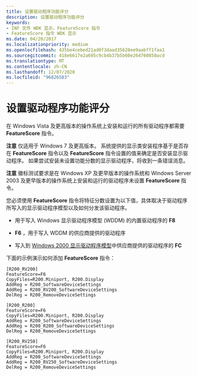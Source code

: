 ```yaml
---
title: 设置驱动程序功能评分
description: 设置驱动程序功能评分
keywords:
- INF 文件 WDK 显示，FeatureScore 指令
- FeatureScore 指令 WDK 显示
ms.date: 04/20/2017
ms.localizationpriority: medium
ms.openlocfilehash: 435be4cebed21ad0f3daad35628ee9aabff1faa1
ms.sourcegitcommit: 418e6617e2a695c9cb4b37b5b60e264760858acd
ms.translationtype: MT
ms.contentlocale: zh-CN
ms.lasthandoff: 12/07/2020
ms.locfileid: "96826583"
---
```

# <a name="setting-the-driver-feature-score"></a>设置驱动程序功能评分


在 Windows Vista 及更高版本的操作系统上安装和运行的所有驱动程序都需要 **FeatureScore** 指令。

**注意**   仅适用于 Windows 7 及更高版本。
系统提供的显示类安装程序基于是否存在 **FeatureScore** 指令以及 **FeatureScore** 指令设置的值来确定是否安装显示驱动程序。 如果尝试安装未设置功能分数的显示驱动程序，将收到一条错误消息。

 

**注意**   徽标测试要求是在 Windows XP 及更早版本的操作系统和 Windows Server 2003 及更早版本的操作系统上安装和运行的驱动程序未设置 **FeatureScore** 指令。

 

您必须使用 **FeatureScore** 指令将特征分数设置为以下值，具体取决于驱动程序所写入的显示驱动程序模型以及如何分发该驱动程序。

-   用于写入 Windows 显示驱动程序模型 (WDDM) 的内置驱动程序的 **F8**

-   **F6** ，用于写入 WDDM 的供应商提供的驱动程序

-   写入到 [Windows 2000 显示驱动程序模型](windows-2000-display-driver-model-design-guide.md)中供应商提供的驱动程序的 **FC**

下面的示例演示如何添加 **FeatureScore** 指令：

```inf
[R200_RV200]
FeatureScore=F6
CopyFiles=R200.Miniport, R200.Display
AddReg = R200_SoftwareDeviceSettings
AddReg = R200_RV200_SoftwareDeviceSettings
DelReg = R200_RemoveDeviceSettings

[R200_R200]
FeatureScore=F6
CopyFiles=R200.Miniport, R200.Display
AddReg = R200_SoftwareDeviceSettings
AddReg = R200_R200_SoftwareDeviceSettings
DelReg = R200_RemoveDeviceSettings

[R200_RV250]
FeatureScore=F6
CopyFiles=R200.Miniport, R200.Display
AddReg = R200_SoftwareDeviceSettings
AddReg = R200_RV250_SoftwareDeviceSettings
DelReg = R200_RemoveDeviceSettings
```

 
